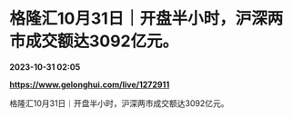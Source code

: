 # 格隆汇10月31日｜开盘半小时，沪深两市成交额达3092亿元。

**2023-10-31 02:05**

**https://www.gelonghui.com/live/1272911**

格隆汇10月31日｜开盘半小时，沪深两市成交额达3092亿元。